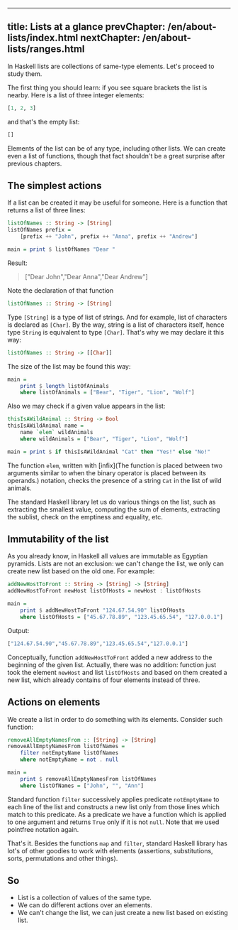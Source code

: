 ----
title: Lists at a glance
prevChapter: /en/about-lists/index.html
nextChapter: /en/about-lists/ranges.html
----

In Haskell lists are collections of same-type elements. Let's proceed to study
them.

The first thing you should learn: if you see square brackets the list is nearby.
Here is a list of three integer elements:

```haskell
[1, 2, 3]
```

and that's the empty list:

```haskell
[]
```

Elements of the list can be of any type, including other lists. We can create
even a list of functions, though that fact shouldn't be a great surprise after
previous chapters.

## The simplest actions

If a list can be created it may be useful for someone. Here is a function that
returns a list of three lines:

```haskell
listOfNames :: String -> [String]
listOfNames prefix =
	[prefix ++ "John", prefix ++ "Anna", prefix ++ "Andrew"]

main = print $ listOfNames "Dear "
```

Result:

> ["Dear John","Dear Anna","Dear Andrew"]

Note the declaration of that function

```haskell
listOfNames :: String -> [String]
```

Type `[String]` is a type of list of strings. And for example, list of characters
is declared as `[Char]`. By the way, string is a list of characters itself, hence
type `String` is equivalent to type `[Char]`. That's why we may declare it this
way:

```haskell
listOfNames :: String -> [[Char]]
```

The size of the list may be found this way:

```haskell
main =
    print $ length listOfAnimals
	where listOfAnimals = ["Bear", "Tiger", "Lion", "Wolf"]
```

Also we may check if a given value appears in the list:

```haskell
thisIsAWildAnimal :: String -> Bool
thisIsAWildAnimal name =
    name `elem` wildAnimals
    where wildAnimals = ["Bear", "Tiger", "Lion", "Wolf"]

main = print $ if thisIsAWildAnimal "Cat" then "Yes!" else "No!"
```

The function `elem`, written with [infix](The function is placed between two 
arguments similar to when the binary operator is placed between its operands.) notation,
checks the presence of a string `Cat` in the list of wild animals.

The standard Haskell library let us do various things on the list, such as 
extracting the smallest value, computing the sum of elements, extracting the
sublist, check on the emptiness and equality, etc. 

## Immutability of the list

As you already know, in Haskell all values are immutable as Egyptian pyramids.
Lists are not an exclusion: we can't change the list, we only can create new list
based on the old one. For example:

```haskell
addNewHostToFront :: String -> [String] -> [String]
addNewHostToFront newHost listOfHosts = newHost : listOfHosts

main =
	print $ addNewHostToFront "124.67.54.90" listOfHosts
	where listOfHosts = ["45.67.78.89", "123.45.65.54", "127.0.0.1"]
```

Output:

```bash
["124.67.54.90","45.67.78.89","123.45.65.54","127.0.0.1"]
```

Conceptually, function `addNewHostToFront` added a new address to the beginning of
the given list. Actually, there was no addition: function just took the element
`newHost` and list `listOfHosts` and based on them created a new list, which
already contains of four elements instead of three.

## Actions on elements 

We create a list in order to do something with its elements. Consider such 
function:

```haskell
removeAllEmptyNamesFrom :: [String] -> [String]
removeAllEmptyNamesFrom listOfNames =
	filter notEmptyName listOfNames
	where notEmptyName = not . null

main =
	print $ removeAllEmptyNamesFrom listOfNames
	where listOfNames = ["John", "", "Ann"]
```

Standard function `filter` successively applies predicate `notEmptyName` to each
line of the list and constructs a new list only from those lines which match to
this predicate. As a predicate we have a function which is applied to one argument
and returns `True` only if it is not `null`. Note that we used pointfree notation
again.

That's it. Besides the functions `map` and `filter`, standard Haskell library has
lot's of other goodies to work with elements (assertions, substitutions, sorts,
permutations and other things).

## So

* List is a collection of values of the same type.
* We can do different actions over an elements.
* We can't change the list, we can just create a new list based on existing list.

